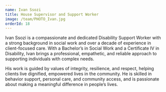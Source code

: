 ```yaml
---
name: Ivan Ssozi
title: House Supervisor and Support Worker
image: /team/PHOTO_Ivan.jpg
orderId: 18
---
```


Ivan Ssozi is a compassionate and dedicated Disability Support Worker with a strong background in social work and over a decade of experience in client-focused care. With a Bachelor’s in Social Work and a Certificate IV in Disability, Ivan brings a professional, empathetic, and reliable approach to supporting individuals with complex needs.

His work is guided by values of integrity, resilience, and respect, helping clients live dignified, empowered lives in the community. He is skilled in behavior support, personal care, and community access, and is passionate about making a meaningful difference in people’s lives.